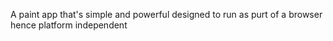 A paint app that's simple and powerful designed to run as purt of a browser hence platform independent 
